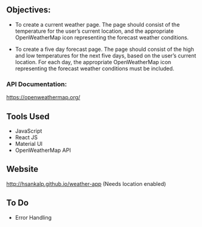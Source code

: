 ## Objectives:

* To create a current weather page. The page should consist of the temperature for the user’s current location, and the appropriate OpenWeatherMap icon representing the forecast weather conditions.

* To create a five day forecast page. The page should consist of the high and low temperatures for the next five days, based on the user’s current location.  For each day, the appropriate OpenWeatherMap icon representing the forecast weather conditions must be included. 

### API Documentation: 
https://openweathermap.org/


## Tools Used

* JavaScript
* React JS
* Material UI
* OpenWeatherMap API

## Website

http://hsankalp.github.io/weather-app (Needs location enabled)

## To Do

* Error Handling


